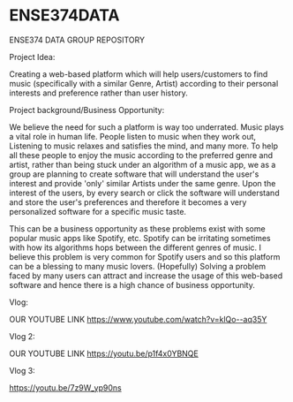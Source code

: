 # ENSE374DATA
ENSE374 DATA GROUP REPOSITORY 

Project Idea:

Creating a web-based platform which will help users/customers to find music (specifically with a similar Genre, Artist) according to their personal interests and preference rather than user history.

Project background/Business Opportunity:

We believe the need for such a platform is way too underrated. Music plays a vital role in human life. People listen to music when they work out, Listening to music relaxes and satisfies the mind, and many more. To help all these people to enjoy the music according to the preferred genre and artist, rather than being stuck under an algorithm of a music app, we as a group are planning to create software that will understand the user's interest and provide 'only' similar Artists under the same genre. Upon the interest of the users, by every search or click the software will understand and store the user's preferences and therefore it becomes a very personalized software for a specific music taste.

This can be a business opportunity as these problems exist with some popular music apps like Spotify, etc. Spotify can be irritating sometimes with how its algorithms hops between the different genres of music. I believe this problem is very common for Spotify users and so this platform can be a blessing to many music lovers. (Hopefully) Solving a problem faced by many users can attract and increase the usage of this web-based software and hence there is a high chance of business opportunity.



Vlog:

OUR YOUTUBE LINK https://www.youtube.com/watch?v=klQo--aq35Y


Vlog 2:

OUR YOUTUBE LINK https://youtu.be/p1f4x0YBNQE


Vlog 3:

https://youtu.be/7z9W_yp90ns


